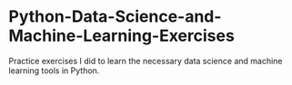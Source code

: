 # Python-Data-Science-and-Machine-Learning-Exercises
Practice exercises I did to learn the necessary data science and machine learning tools in Python.
